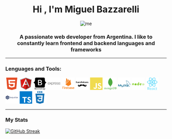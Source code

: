 <div id="header" align="center">
    <h1 align="center"> Hi  , I'm Miguel Bazzarelli</h1>
    <img src="https://user-images.githubusercontent.com/105244506/196019391-b43de677-ae98-4120-8d60-69bca4a9383f.png" alt="me" width="400">
    <h3 align="center"> A passionate web developer from Argentina. 
        I like to constantly learn frontend and backend languages and frameworks</h3>
</div>


--- 

<div align="left">
    <h3> Lenguages and Tools:</h3>
    <div>
        <img src="https://github.com/devicons/devicon/blob/master/icons/html5/html5-plain.svg" alt="HTML5" width="40" height="40">
        <img src="https://github.com/devicons/devicon/blob/master/icons/angularjs/angularjs-original.svg" alt="Angular" width="40" height="40">
        <img src="https://github.com/devicons/devicon/blob/master/icons/bootstrap/bootstrap-plain-wordmark.svg" alt="bootstrap" width="40" height="40" >
        <img src="https://github.com/devicons/devicon/blob/master/icons/express/express-original-wordmark.svg" alt="express" width="40" height="40">
        <img src="https://github.com/devicons/devicon/blob/master/icons/firebase/firebase-plain-wordmark.svg" alt="Firebase" width="40" height="40" >
        <img src="https://github.com/devicons/devicon/blob/master/icons/handlebars/handlebars-original-wordmark.svg" alt="hbs" width="40" height="40">
        <img src="https://github.com/devicons/devicon/blob/master/icons/javascript/javascript-plain.svg" alt="javascript" width="40" height="40">
        <img src="https://github.com/devicons/devicon/blob/master/icons/mongodb/mongodb-plain-wordmark.svg" alt="mongodb" width="40" height="40">
        <img src="https://github.com/devicons/devicon/blob/master/icons/mysql/mysql-plain-wordmark.svg" alt="" width="40" height="40">
        <img src="https://github.com/devicons/devicon/blob/master/icons/nodejs/nodejs-plain-wordmark.svg" alt="nodejs" width="40" height="40">
        <img src="https://github.com/devicons/devicon/blob/master/icons/react/react-original-wordmark.svg" alt="react" width="40" height="40">
        <img src="https://github.com/devicons/devicon/blob/master/icons/sequelize/sequelize-plain-wordmark.svg" alt="sequelize" width="40" height="40">
        <img src="https://github.com/devicons/devicon/blob/master/icons/typescript/typescript-plain.svg" alt="typescript" width="40" height="40">
        <img src="https://github.com/devicons/devicon/blob/master/icons/css3/css3-plain-wordmark.svg" alt="css" width="40" height="40">
    </div>
</div>

---

### My Stats

[![GitHub Streak](http://github-readme-streak-stats.herokuapp.com?user=Migbazz&theme=vue-dark)](https://git.io/streak-stats)
